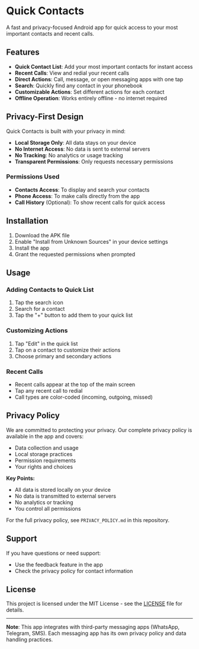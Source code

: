 # Quick Contacts

A fast and privacy-focused Android app for quick access to your most important contacts and recent calls.

## Features

- **Quick Contact List**: Add your most important contacts for instant access
- **Recent Calls**: View and redial your recent calls
- **Direct Actions**: Call, message, or open messaging apps with one tap
- **Search**: Quickly find any contact in your phonebook
- **Customizable Actions**: Set different actions for each contact
- **Offline Operation**: Works entirely offline - no internet required

## Privacy-First Design

Quick Contacts is built with your privacy in mind:

- **Local Storage Only**: All data stays on your device
- **No Internet Access**: No data is sent to external servers
- **No Tracking**: No analytics or usage tracking
- **Transparent Permissions**: Only requests necessary permissions

### Permissions Used

- **Contacts Access**: To display and search your contacts
- **Phone Access**: To make calls directly from the app
- **Call History** (Optional): To show recent calls for quick access

## Installation

1. Download the APK file
2. Enable "Install from Unknown Sources" in your device settings
3. Install the app
4. Grant the requested permissions when prompted

## Usage

### Adding Contacts to Quick List
1. Tap the search icon
2. Search for a contact
3. Tap the "+" button to add them to your quick list

### Customizing Actions
1. Tap "Edit" in the quick list
2. Tap on a contact to customize their actions
3. Choose primary and secondary actions

### Recent Calls
- Recent calls appear at the top of the main screen
- Tap any recent call to redial
- Call types are color-coded (incoming, outgoing, missed)

## Privacy Policy

We are committed to protecting your privacy. Our complete privacy policy is available in the app and covers:

- Data collection and usage
- Local storage practices
- Permission requirements
- Your rights and choices

**Key Points:**
- All data is stored locally on your device
- No data is transmitted to external servers
- No analytics or tracking
- You control all permissions

For the full privacy policy, see `PRIVACY_POLICY.md` in this repository.

## Support

If you have questions or need support:
- Use the feedback feature in the app
- Check the privacy policy for contact information

## License

This project is licensed under the MIT License - see the [LICENSE](LICENSE) file for details.

---

**Note**: This app integrates with third-party messaging apps (WhatsApp, Telegram, SMS). Each messaging app has its own privacy policy and data handling practices. 